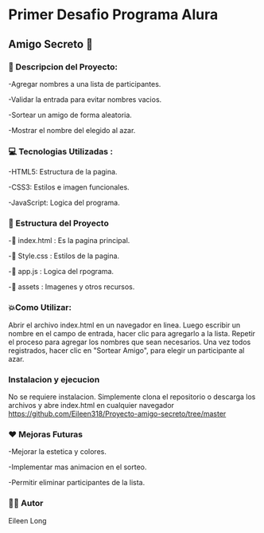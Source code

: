 <h1>Primer Desafio Programa Alura</h1>

<h2> Amigo Secreto 🎁</h2>


<h3> 💪 Descripcion del Proyecto: </h3>

-Agregar nombres a una lista de participantes.

-Validar la entrada para evitar nombres vacios.

-Sortear un amigo de forma aleatoria.

-Mostrar el nombre del elegido al azar.

<h3>💻 Tecnologias Utilizadas : </h3>

-HTML5: Estructura de la pagina.

-CSS3: Estilos e imagen funcionales.

-JavaScript: Logica del programa.


<h3> 💾 Estructura del Proyecto </h3>

-📑  index.html : Es la pagina principal.

-📑  Style.css  : Estilos de la pagina.

-📑  app.js  : Logica del rpograma.

-📑  assets  : Imagenes y otros recursos.


<h3> 💥Como Utilizar: </h3>

Abrir el archivo index.html en un navegador en linea. Luego escribir un nombre en el campo de entrada,
hacer clic para agregarlo a la lista. Repetir el proceso para agregar los nombres que sean necesarios. 
Una vez todos registrados, hacer clic en "Sortear Amigo", para elegir un participante al azar.

<h3> Instalacion y ejecucion </h3>

No se requiere instalacion. Simplemente clona el repositorio o descarga los archivos y abre index.html en cualquier navegador
https://github.com/Eileen318/Proyecto-amigo-secreto/tree/master



<h3> ❤ Mejoras Futuras </h3>

-Mejorar la estetica y colores.

-Implementar mas animacion en el sorteo.

-Permitir eliminar participantes de la lista.


<h3> 👸🏽 Autor </h3>

Eileen Long 








